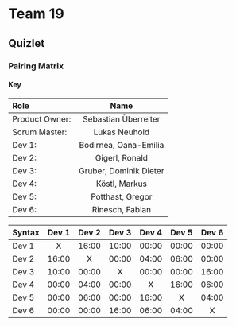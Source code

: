 # Team 19

## Quizlet

### Pairing Matrix

#### Key

| Role            | Name                    |
| :---            |    :----:               |
| Product Owner:  | Sebastian Überreiter    |
| Scrum Master:   | Lukas Neuhold           |
| Dev 1:          | Bodirnea, Oana-Emilia   |
| Dev 2:          | Gigerl, Ronald          |
| Dev 3:          | Gruber, Dominik Dieter  |
| Dev 4:          | Köstl, Markus           |
| Dev 5:          | Potthast, Gregor        |
| Dev 6:          | Rinesch, Fabian         |

| Syntax      | Dev 1       | Dev 2       | Dev 3       | Dev 4       | Dev 5       | Dev 6       |
| :---        |    :----:   |    :----:   |    :----:   |    :----:   |    :----:   |    :----:   |
| Dev 1       | X           | 16:00       | 10:00       | 00:00       | 00:00       | 00:00       |
| Dev 2       | 16:00       | X           | 00:00       | 04:00       | 06:00       | 00:00       |
| Dev 3       | 10:00       | 00:00       | X           | 00:00       | 00:00       | 16:00       |
| Dev 4       | 00:00       | 04:00       | 00:00       | X           | 16:00       | 06:00       |
| Dev 5       | 00:00       | 06:00       | 00:00       | 16:00       | X           | 04:00       |
| Dev 6       | 00:00       | 00:00       | 16:00       | 06:00       | 04:00       | X           |
